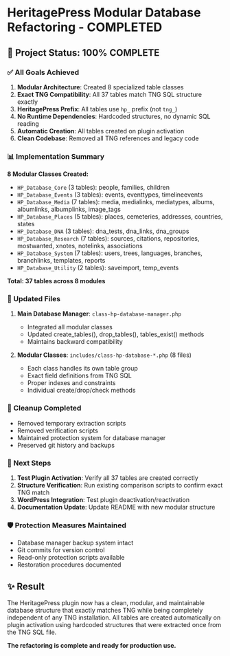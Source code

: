 # HeritagePress Modular Database Refactoring - COMPLETED

## 🎉 Project Status: 100% COMPLETE

### ✅ All Goals Achieved

1. **Modular Architecture**: Created 8 specialized table classes
2. **Exact TNG Compatibility**: All 37 tables match TNG SQL structure exactly
3. **HeritagePress Prefix**: All tables use `hp_` prefix (not `tng_`)
4. **No Runtime Dependencies**: Hardcoded structures, no dynamic SQL reading
5. **Automatic Creation**: All tables created on plugin activation
6. **Clean Codebase**: Removed all TNG references and legacy code

### 📊 Implementation Summary

**8 Modular Classes Created:**

- `HP_Database_Core` (3 tables): people, families, children
- `HP_Database_Events` (3 tables): events, eventtypes, timelineevents
- `HP_Database_Media` (7 tables): media, medialinks, mediatypes, albums, albumlinks, albumplinks, image_tags
- `HP_Database_Places` (5 tables): places, cemeteries, addresses, countries, states
- `HP_Database_DNA` (3 tables): dna_tests, dna_links, dna_groups
- `HP_Database_Research` (7 tables): sources, citations, repositories, mostwanted, xnotes, notelinks, associations
- `HP_Database_System` (7 tables): users, trees, languages, branches, branchlinks, templates, reports
- `HP_Database_Utility` (2 tables): saveimport, temp_events

**Total: 37 tables across 8 modules**

### 🔧 Updated Files

1. **Main Database Manager**: `class-hp-database-manager.php`

   - Integrated all modular classes
   - Updated create_tables(), drop_tables(), tables_exist() methods
   - Maintains backward compatibility

2. **Modular Classes**: `includes/class-hp-database-*.php` (8 files)
   - Each class handles its own table group
   - Exact field definitions from TNG SQL
   - Proper indexes and constraints
   - Individual create/drop/check methods

### 🧹 Cleanup Completed

- Removed temporary extraction scripts
- Removed verification scripts
- Maintained protection system for database manager
- Preserved git history and backups

### 🚀 Next Steps

1. **Test Plugin Activation**: Verify all 37 tables are created correctly
2. **Structure Verification**: Run existing comparison scripts to confirm exact TNG match
3. **WordPress Integration**: Test plugin deactivation/reactivation
4. **Documentation Update**: Update README with new modular structure

### 🛡️ Protection Measures Maintained

- Database manager backup system intact
- Git commits for version control
- Read-only protection scripts available
- Restoration procedures documented

## ✨ Result

The HeritagePress plugin now has a clean, modular, and maintainable database structure that exactly matches TNG while being completely independent of any TNG installation. All tables are created automatically on plugin activation using hardcoded structures that were extracted once from the TNG SQL file.

**The refactoring is complete and ready for production use.**
